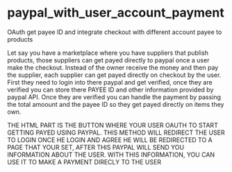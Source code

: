# paypal_with_user_account_payment
OAuth get payee ID  and integrate checkout with different account payee to products


Let say you have a marketplace where you have suppliers that publish products, those suppliers can get payed directly to paypal once a user make the checkout. Instead of the owner receive the money and then pay the supplier, each supplier can get payed directly on checkout by the user. First they need to login into there paypal and get verified, once they are verified you can store there PAYEE ID and other information provided by paypal API. Once they are verified you can handle the payment by passing the total amoount and the payee ID so they get payed directly on items they own. 





THE HTML PART IS THE BUTTON WHERE YOUR USER OAUTH TO START GETTING PAYED USING PAYPAL. THIS METHOD WILL REDIRECT THE USER TO LOGIN ONCE HE LOGIN AND AGREE HE WILL BE REDIRECTED TO A PAGE THAT YOUR SET, AFTER THIS PAYPAL WILL SEND YOU INFORMATION ABOUT THE USER. WITH THIS INFORMATION, YOU CAN USE IT TO MAKE A PAYMENT DIRECLY TO THE USER 






